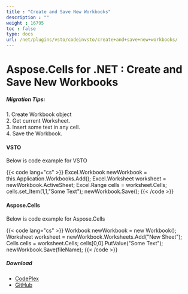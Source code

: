```yaml
---
title : "Create and Save New Workbooks" 
description : "" 
weight : 16795 
toc : false
type: docs
url: /net/plugins/vsto/codeinvsto/create+and+save+new+workbooks/
---
```


# Aspose.Cells for .NET : Create and Save New Workbooks


##### Migration Tips:

1\. Create Workbook object  
2\. Get current Worksheet.  
3\. Insert some text in any cell.  
4\. Save the Workbook.

#### VSTO

Below is code example for VSTO

{{< code lang="cs" >}}
 Excel.Workbook newWorkbook = this.Application.Workbooks.Add();
 Excel.Worksheet worksheet = newWorkbook.ActiveSheet;
 Excel.Range cells = worksheet.Cells;
 cells.set_Item(1,1,"Some Text");
 newWorkbook.Save();
{{< /code >}}

#### Aspose.Cells

Below is code example for Aspose.Cells

{{< code lang="cs" >}}
 Workbook newWorkbook = new Workbook();
 Worksheet worksheet = newWorkbook.Worksheets.Add("New Sheet");
 Cells cells = worksheet.Cells;
 cells[0,0].PutValue("Some Text");
 newWorkbook.Save(fileName);
{{< /code >}}

##### Download

*   [CodePlex](https://asposevsto.codeplex.com/downloads/get/1459765)
*   [GitHub](https://github.com/asposemarketplace/Aspose_for_VSTO/releases/download/Aspose.Cells1.1/Create_SaveNewWorkbooks.Aspose.Cells.zip)

